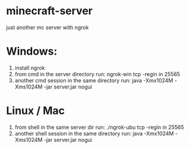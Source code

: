 ﻿# minecraft-server
just another mc server with ngrok

# Windows:
1. install ngrok 
2. from cmd in the server directory run: ngrok-win tcp -regin in 25565
3. another cmd session in the same directory run: java -Xmx1024M -Xms1024M -jar server.jar nogui

# Linux / Mac
1. from shell in the same server dir run: ./ngrok-ubu tcp -regin in 25565
3. another shell session in the same directory run: java -Xmx1024M -Xms1024M -jar server.jar nogui
